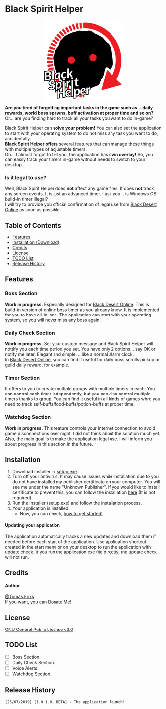 # Black Spirit Helper

<p align="center">
    <img src="Resources/logo_red_text_512.png" alt="Logo Black Spirit Helper" width="256" style="text-align:center;">
</p>

**Are you tired of forgetting important tasks in the game such as... daily rewards, world boss spawns, buff activation at proper time and so on?**  
Or... are you finding hard to track all your tasks you want to do in-game?  
  
Black Spirit Helper can **solve your problem!** You can also set the application to start with your operating system to do not miss any task you want to do, accidentally.  
**Black Spirit Helper offers** several features that can manage these things with multiple types of adjustable timers.  
Oh... I almost forgot to tell you, the application has **own overlay!** So, you can easily track your timers in-game without needs to switch to your desktop.
### Is it legal to use?
Well, Black Spirit Helper does **not** affect any game files. It does **not** track any screen events. It is just an advanced timer. I ask you... is Windows OS build-in timer illegal?  
I will try to provide you official confirmation of legal use from [Black Desert Online](https://www.blackdesertonline.com) as soon as possible.

## Table of Contents
- [Features](#features)
- [Installation (Download)](#installation)
- [Credits](#credits)
- [License](#license)
- [TODO List](#todo-list)
- [Release History](#release-history)

## Features
### Boss Section
**Work in progress.** Especially designed for [Black Desert Online](https://www.blackdesertonline.com). This is build-in version of online boss timer as you already know. It is implemented for you to have all-in-one. The application can start with your operating system, so you will never miss any boss again.
### Daily Check Section
**Work in progress.** Set your custom message and Black Spirit Helper will nottify you each time period you set. You have only 2 options... say OK or notify me later. Elegant and simple. ...like a normal alarm clock.  
In [Black Desert Online](https://www.blackdesertonline.com), you can find it useful for daily boss scrolls pickup or guild daily reward, for example.
### Timer Section
It offers to you to create multiple groups with multiple timers in each. You can control each timer independently, but you can also control multiple timers thanks to group. You can find it useful in all kinds of games whre you need to track self-buffs/food-buffs/potion-buffs at proper time.
### Watchdog Section
**Work in progress.** This feature controls your internet connection to avoid game disconnections over night. I did not think about the solution much yet. Also, the main goal is to make the application legal use. I will inform you about progress in this section in the future.

## Installation
1. Download installer -> [setup.exe](Release/setup.exe?raw=true).
2. Turn off your antivirus. It may cause issues while installation due to you do not have installed my publisher certificate on your computer. You will see me under the name "Unknown Publisher". If you would like to install certificate to prevent this, you can follow the installation [here](https://github.com/Frixs/BlackSpiritHelper/wiki/Certificate-installation) (It is not required).
3. Run the installer (setup.exe) and follow the installation process.
4. Your application is installed!
    - Now, you can check, [how to get started!](https://github.com/Frixs/BlackSpiritHelper/wiki)
    
#### Updating your application
The application automatically tracks a new updates and download them if needed before each start of the application. Use application shortcut created in the start menu or on your desktop to run the application with update check. If you run the application exe file directly, the update check will not run.

## Credits
#### Author
[@Tomáš Frixs](https://github.com/Frixs)  
If you want, you can [Donate Me!](https://www.paypal.com/cgi-bin/webscr?cmd=_s-xclick&hosted_button_id=QE2V3BNQJVG5W&source=url)

## License
[GNU General Public License v3.0](https://github.com/Frixs/BlackSpiritHelper/blob/master/LICENSE)

## TODO List
- [ ] Boss Section.
- [ ] Daily Check Section.
- [ ] Voice Alerts.
- [ ] Watchdog Section.

## Release History
```
[25/07/2019] [1.0.1.0, BETA] - The application launch!
```

